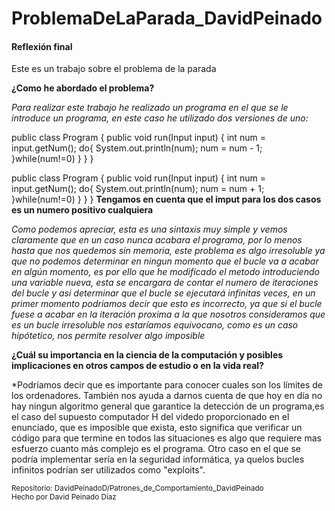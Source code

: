 # ProblemaDeLaParada_DavidPeinado
 

#### Reflexión final


Este es un trabajo sobre el problema de la parada

**¿Como he abordado el problema?**

*Para realizar este trabajo he realizado un programa en el que se le introduce un programa, en este caso he utilizado dos versiones de uno:*

public class Program {
    public void run(Input input) {
        int num = input.getNum();
        do{
            System.out.println(num);
            num = num - 1;
           }while(num!=0)
        }
    }
}

public class Program {
    public void run(Input input) {
        int num = input.getNum();
        do{
            System.out.println(num);
            num = num + 1;
           }while(num!=0)
        }
    }
}
**Tengamos en cuenta que el imput para los dos casos es un numero positivo cualquiera**

*Como podemos apreciar, esta es una sintaxis muy simple y vemos claramente que en un caso nunca acabara el programa, por lo menos hasta que nos quedemos sin memoria, este problema es algo irresoluble ya que no podemos determinar en ningun momento que el bucle va a acabar en algún momento, es por ello que he modificado el metodo introduciendo una variable nueva, esta se encargara de contar el numero de iteraciones del bucle y asi determinar que el bucle se ejecutará infinitas veces, en un primer momento podriamos decir que esto es incorrecto, ya que si el bucle fuese a acabar en la iteración proxima a la que nosotros consideramos que es un bucle irresoluble nos estaríamos equivocano, como es un caso hipótetico, nos permite resolver algo imposible*

**¿Cuál su importancia en la ciencia de la computación y posibles implicaciones en otros campos de estudio o en la vida real?**

*Podríamos decir que es importante para conocer cuales son los límites de los ordenadores. También nos ayuda a darnos cuenta de que hoy en día no hay ningun algoritmo general que garantice la detección de un programa,es el caso del supuesto computador H del videdo proporcionado en el enunciado, que es imposible que exista, esto significa que verificar un código para que termine en todos las situaciones es algo que requiere mas esfuerzo cuanto más complejo es el programa. Otro caso en el que se podría implementar sería en la seguridad informática, ya quelos bucles infinitos podrían ser utilizados como "exploits".


<sub>Repositorio: DavidPeinadoD/Patrones_de_Comportamiento_DavidPeinado 
 <br>
 Hecho por David Peinado Díaz<sub/>
 
 
 
 
 
